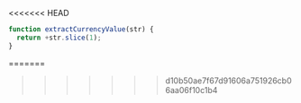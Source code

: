 <<<<<<< HEAD
```js run
function extractCurrencyValue(str) {
  return +str.slice(1);
}
```
=======
>>>>>>> d10b50ae7f67d91606a751926cb06aa06f10c1b4
